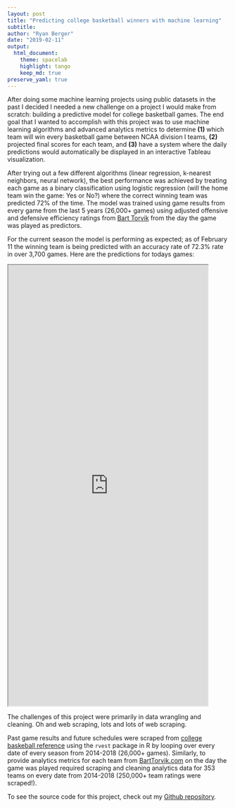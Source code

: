 ```yaml
---
layout: post
title: "Predicting college basketball winners with machine learning"
subtitle: 
author: "Ryan Berger"
date: "2019-02-11"
output: 
  html_document:
    theme: spacelab	
    highlight: tango	
    keep_md: true
preserve_yaml: true
---
```


After doing some machine learning projects using public datasets in the past I decided I needed a new challenge on a project I would make from scratch: building a predictive model for college basketball games. The end goal that I wanted to accomplish with this project was to use machine learning algorithms and advanced analytics metrics to determine **(1)** which team will win every basketball game between NCAA division I teams, **(2)** projected final scores for each team, and **(3)** have a system where the daily predictions would automatically be displayed in an interactive Tableau visualization.

After trying out a few different algorithms (linear regression, k-nearest neighbors, neural network), the best performance was achieved by treating each game as a binary classification using logistic regression (will the home team win the game: Yes or No?) where the correct winning team was predicted 72% of the time. The model was trained using game results from every game from the last 5 years (26,000+ games) using adjusted offensive and defensive efficiency ratings from [Bart Torvik](http://www.barttorvik.com/#) from the day the game was played as predictors. 

For the current season the model is performing as expected; as of February 11 the winning team is being predicted with an accuracy rate of 72.3% rate in over 3,700 games. Here are the predictions for todays games:

<iframe src="https://public.tableau.com/views/college_basketball_predictions/Dashboard1?:embed=y&:display_count=yes&:showVizHome=no&:embed=true" width="90%" height="1000"></iframe>


The challenges of this project were primarily in data wrangling and cleaning. Oh and web scraping, lots and lots of web scraping. 

Past game results and future schedules were scraped from [college baskeball reference](https://www.sports-reference.com/cbb/) using the `rvest` package in R by looping over every date of every season from 2014-2018 (26,000+ games). Similarly, to provide analytics metrics for each team from [BartTorvik.com](http://www.barttorvik.com/#) on the day the game was played required scraping and cleaning analytics data for 353 teams on every date from 2014-2018 (250,000+ team ratings were scraped!).

To see the source code for this project, check out my [Github repository](https://github.com/rberger997/college_basketball_predictions). 
